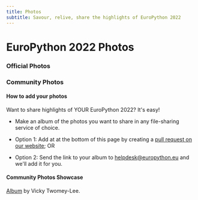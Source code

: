 ```yaml
---
title: Photos
subtitle: Savour, relive, share the highlights of EuroPython 2022
---
```


# EuroPython 2022 Photos

### Official Photos
<ButtonWithTitle title="taken by Larissa Oliveira & Liam McCafferty" text="EuroPython 2022 Official Photos!" href="https://www.flickr.com/groups/14792291@N24/" />

### Community Photos

#### How to add your photos ####

Want to share highlights of YOUR EuroPython 2022? It's easy!
-  Make an album of the photos you want to share in any file-sharing service of choice.

-  Option 1: Add at at the bottom of this page by creating a [pull request on our website](https://github.com/EuroPython/website/blob/main/data/pages-content/photos); OR

- Option 2: Send the link to your album to helpdesk@europython.eu and we'll add it for you.

#### Community Photos Showcase ####
[Album](https://www.flickr.com/photos/whykay/albums/72177720300702821) by Vicky Twomey-Lee.
